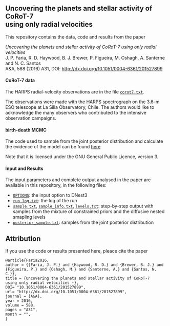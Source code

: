 ## Uncovering the planets and stellar activity of CoRoT-7 <br/> using only radial velocities


This repository contains the data, code and results from the paper

*Uncovering the planets and stellar activity of CoRoT-7 using only radial velocities*  
J. P. Faria, R. D. Haywood, B. J. Brewer, P. Figueira, M. Oshagh, A. Santerne and N. C. Santos  
A&A, 588 (2016) A31, DOI: http://dx.doi.org/10.1051/0004-6361/201527899


#### CoRoT-7 data

The HARPS radial-velocity observations are in the file [`corot7.txt`](https://github.com/j-faria/exoBD-CoRoT7/blob/master/corot7.txt).

The observations were made with the HARPS spectrograph on the 3.6-m ESO telescope at La Silla Observatory, Chile.
The authors would like to acknowledge the many observers who contributed to the intensive observation campaigns.


#### birth-death MCMC

The code used to sample from the joint posterior distribution and calculate the evidence of the model can be found [here](https://github.com/eggplantbren/Exoplanet/tree/gp_quasiperiodic_noise)

Note that it is licensed under the GNU General Public Licence, version 3.

#### Input and Results

The input parameters and complete output analysed in the paper are available in this repository, in the following files:

- [`OPTIONS`](https://github.com/j-faria/exoBD-CoRoT7/blob/master/OPTIONS.txt): the input option to DNest3
- [`run_log.txt`](https://github.com/j-faria/exoBD-CoRoT7/blob/master/run_log.txt): the log of the run
- [`sample.txt`](https://github.com/j-faria/exoBD-CoRoT7/blob/master/sample.txt), [`sample_info.txt`](https://github.com/j-faria/exoBD-CoRoT7/blob/master/sample_info.txt), [`levels.txt`](https://github.com/j-faria/exoBD-CoRoT7/blob/master/levels.txt): step-by-step output with samples from the mixture of constrained priors and the diffusive nested smapling levels
- [`posterior_sample.txt`](https://github.com/j-faria/exoBD-CoRoT7/blob/master/posterior_sample.txt): samples from the joint posterior distribution



## Attribution

If you use the code or results presented here, pleace cite the paper

    @article{Faria2016,
    author = {{Faria, J. P.} and {Haywood, R. D.} and {Brewer, B. J.} and {Figueira, P.} and {Oshagh, M.} and {Santerne, A.} and {Santos, N. C.}},
    title = {Uncovering the planets and stellar activity of CoRoT-7   using only radial velocities ⋆},
    DOI= "10.1051/0004-6361/201527899",
    url= "http://dx.doi.org/10.1051/0004-6361/201527899",
    journal = {A&A},
    year = 2016,
    volume = 588,
    pages = "A31",
    month = "",
    }



